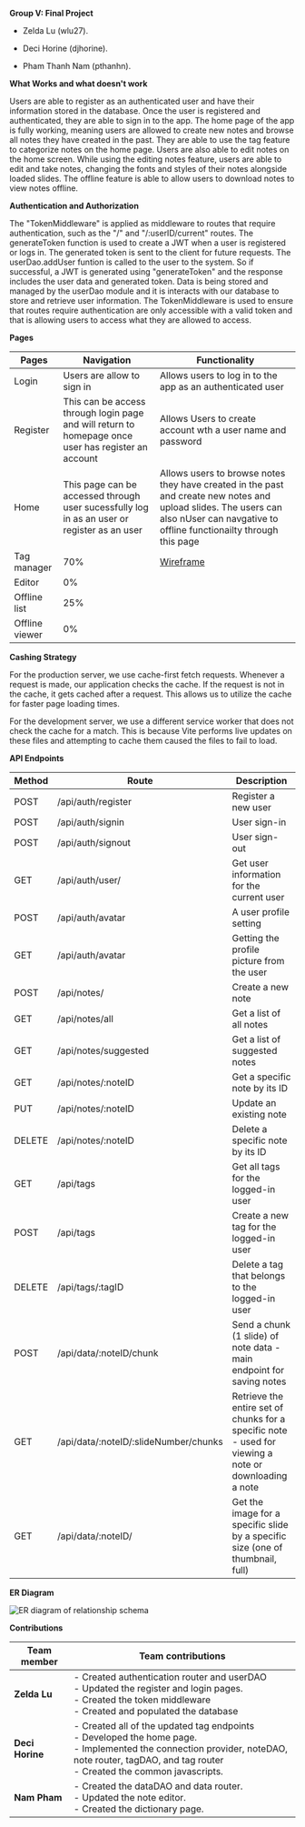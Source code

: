 
**Group V: Final Project**

  

- Zelda Lu (wlu27).
 


- Deci Horine (djhorine).
 


- Pham Thanh Nam (pthanhn).

  

**What Works and what doesn't work**
  
Users are able to register as an authenticated user and have their information stored in the database. Once the user is registered and authenticated, they are able to sign in to the app. The home page of the app is fully working, meaning users are allowed to create new notes and browse all notes they have created in the past. They are able to use the tag feature to categorize notes on the home page. Users are also able to edit notes on the home screen. While using the editing notes feature, users are able to edit and take notes, changing the fonts and styles of their notes alongside loaded slides. The offline feature is able to allow users to download notes to view notes offline.

  

**Authentication and Authorization**

The "TokenMiddleware" is applied as middleware to routes that require authentication, such as the "/" and "/:userID/current" routes. The generateToken function is used to create a JWT when a user is registered or logs in. The generated token is sent to the client for future requests. The userDao.addUser funtion is called to the user to the system. So if successful, a JWT is generated using "generateToken" and the response includes the user data and generated token. Data is being stored and managed by the userDao module and it is interacts with our database to store and retrieve user information. The TokenMiddleware is used to ensure that routes require authentication are only accessible with a valid token and that is allowing users to access what they are allowed to access.


**Pages**

| Pages | Navigation | Functionality |
|-------|--------|-----------|
| Login | Users are allow to sign in  |Allows users to log in to the app as an authenticated user |
| Register | This can be access through login page and will return to homepage once user has register an account |Allows Users to create account wth a user name and password |
| Home | This page can be accessed through user sucessfully log in as an user or register as an user| Allows users to browse notes they have created in the past and create new notes and upload slides. The users can also nUser can navgative to offline functionailty through this page |
| Tag manager | 70% | [Wireframe](https://github.ncsu.edu/engr-csc342/csc342-2023Fall-GroupV/blob/main/Proposal/Wireframes/notes.png) |
| Editor | 0% | |
| Offline list | 25% | |
| Offline viewer| 0% | |



**Cashing Strategy**

For the production server, we use cache-first fetch requests. Whenever a request is made, our application checks the cache. If the request is not in the cache, it gets cached after a request. This allows us to utilize the cache for faster page loading times.

For the development server, we use a different service worker that does not check the cache for a match. This is because Vite performs live updates on these files and attempting to cache them caused the files to fail to load.


**API Endpoints**

| Method | Route | Description |
|--------|-------|-------------|
| POST | /api/auth/register | Register a new user |
| POST | /api/auth/signin | User sign-in |
| POST | /api/auth/signout | User sign-out |
| GET | /api/auth/user/ | Get user information for the current user |
| POST | /api/auth/avatar | A user profile setting |
| GET | /api/auth/avatar | Getting the profile picture from the user |
| POST | /api/notes/ | Create a new note |
| GET | /api/notes/all | Get a list of all notes |
| GET | /api/notes/suggested | Get a list of suggested notes |
| GET | /api/notes/:noteID | Get a specific note by its ID |
| PUT | /api/notes/:noteID | Update an existing note |
| DELETE | /api/notes/:noteID | Delete a specific note by its ID |
| GET | /api/tags | Get all tags for the logged-in user |
| POST | /api/tags | Create a new tag for the logged-in user |
| DELETE | /api/tags/:tagID | Delete a tag that belongs to the logged-in user |
| POST | /api/data/:noteID/chunk | Send a chunk (1 slide) of note data - main endpoint for saving notes |
| GET | /api/data/:noteID/:slideNumber/chunks | Retrieve the entire set of chunks for a specific note - used for viewing a note or downloading a note |
| GET | /api/data/:noteID/ | Get the image for a specific slide by a specific size (one of thumbnail, full) |


**ER Diagram**


![ER diagram of relationship schema](https://github.ncsu.edu/engr-csc342/csc342-2023Fall-GroupV/blob/main/Milestone2/Diagram.png) 





**Contributions**

| Team member | Team contributions |
|-------------|--------------------|
| **Zelda Lu** | - Created authentication router and userDAO <br />- Updated the register and login pages. <br />- Created the token middleware<br /> - Created and populated the database<br />|
| **Deci Horine** | - Created all of the updated tag endpoints<br />- Developed the home page.<br />- Implemented the connection provider, noteDAO, note router, tagDAO, and tag router<br /> - Created the common javascripts.<br />|
| **Nam Pham** | - Created the dataDAO and data router.<br />- Updated the note editor. <br /> - Created the dictionary page. <br />|

